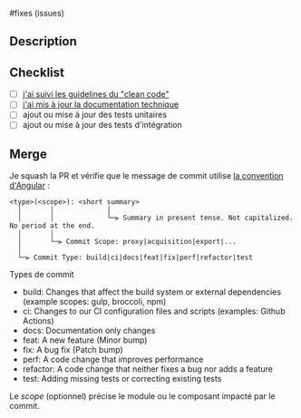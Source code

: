 #fixes (issues)

## Description

<!-- compléter ici -->

## Checklist

- [ ] [j'ai suivi les guidelines du "clean code"](https://gist.github.com/wojteklu/73c6914cc446146b8b533c0988cf8d29)
- [ ] [j'ai mis à jour la documentation technique](https://www.notion.so/Documentation-technique-du-Registre-de-preuve-de-covoiturage-14b994bec93180f98a89da28aff88f32)
- [ ] ajout ou mise à jour des tests unitaires
- [ ] ajout ou mise à jour des tests d'intégration

## Merge

Je squash la PR et vérifie que le message de commit utilise
[la convention d'Angular](https://github.com/angular/angular/blob/main/CONTRIBUTING.md#-commit-message-format) :

```
<type>(<scope>): <short summary>
  │       │             │
  │       │             └─⫸ Summary in present tense. Not capitalized. No period at the end.
  │       │
  │       └─⫸ Commit Scope: proxy|acquisition|export|...
  │
  └─⫸ Commit Type: build|ci|docs|feat|fix|perf|refactor|test
```
Types de commit

 - build: Changes that affect the build system or external dependencies (example scopes: gulp, broccoli, npm)
 - ci: Changes to our CI configuration files and scripts (examples: Github Actions)
 - docs: Documentation only changes
 - feat: A new feature (Minor bump)
 - fix: A bug fix (Patch bump)
 - perf: A code change that improves performance
 - refactor: A code change that neither fixes a bug nor adds a feature
 - test: Adding missing tests or correcting existing tests

Le _scope_ (optionnel) précise le module ou le composant impacté par le commit.
